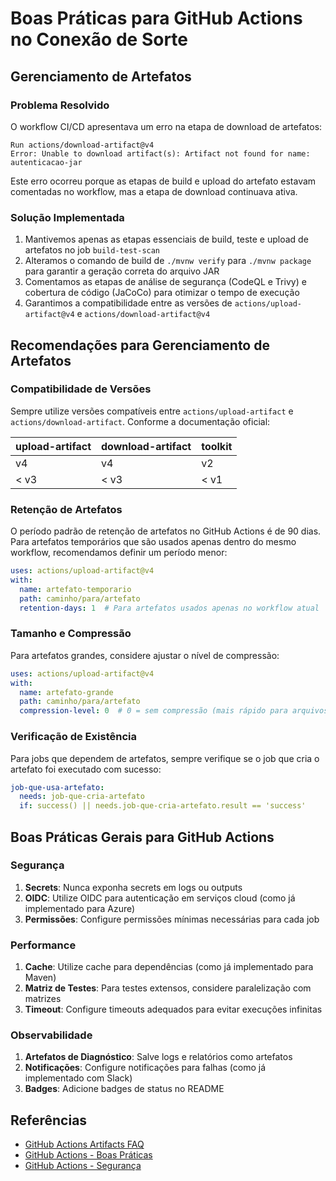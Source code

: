 # Boas Práticas para GitHub Actions no Conexão de Sorte

## Gerenciamento de Artefatos

### Problema Resolvido

O workflow CI/CD apresentava um erro na etapa de download de artefatos:

```
Run actions/download-artifact@v4
Error: Unable to download artifact(s): Artifact not found for name: autenticacao-jar
```

Este erro ocorreu porque as etapas de build e upload do artefato estavam comentadas no workflow, mas a etapa de download continuava ativa.

### Solução Implementada

1. Mantivemos apenas as etapas essenciais de build, teste e upload de artefatos no job `build-test-scan`
2. Alteramos o comando de build de `./mvnw verify` para `./mvnw package` para garantir a geração correta do arquivo JAR
3. Comentamos as etapas de análise de segurança (CodeQL e Trivy) e cobertura de código (JaCoCo) para otimizar o tempo de execução
4. Garantimos a compatibilidade entre as versões de `actions/upload-artifact@v4` e `actions/download-artifact@v4`

## Recomendações para Gerenciamento de Artefatos

### Compatibilidade de Versões

Sempre utilize versões compatíveis entre `actions/upload-artifact` e `actions/download-artifact`. Conforme a documentação oficial:

| upload-artifact | download-artifact | toolkit |
|----------------|-------------------|--------|
| v4             | v4                | v2     |
| < v3           | < v3              | < v1   |

### Retenção de Artefatos

O período padrão de retenção de artefatos no GitHub Actions é de 90 dias. Para artefatos temporários que são usados apenas dentro do mesmo workflow, recomendamos definir um período menor:

```yaml
uses: actions/upload-artifact@v4
with:
  name: artefato-temporario
  path: caminho/para/artefato
  retention-days: 1  # Para artefatos usados apenas no workflow atual
```

### Tamanho e Compressão

Para artefatos grandes, considere ajustar o nível de compressão:

```yaml
uses: actions/upload-artifact@v4
with:
  name: artefato-grande
  path: caminho/para/artefato
  compression-level: 0  # 0 = sem compressão (mais rápido para arquivos grandes)
```

### Verificação de Existência

Para jobs que dependem de artefatos, sempre verifique se o job que cria o artefato foi executado com sucesso:

```yaml
job-que-usa-artefato:
  needs: job-que-cria-artefato
  if: success() || needs.job-que-cria-artefato.result == 'success'
```

## Boas Práticas Gerais para GitHub Actions

### Segurança

1. **Secrets**: Nunca exponha secrets em logs ou outputs
2. **OIDC**: Utilize OIDC para autenticação em serviços cloud (como já implementado para Azure)
3. **Permissões**: Configure permissões mínimas necessárias para cada job

### Performance

1. **Cache**: Utilize cache para dependências (como já implementado para Maven)
2. **Matriz de Testes**: Para testes extensos, considere paralelização com matrizes
3. **Timeout**: Configure timeouts adequados para evitar execuções infinitas

### Observabilidade

1. **Artefatos de Diagnóstico**: Salve logs e relatórios como artefatos
2. **Notificações**: Configure notificações para falhas (como já implementado com Slack)
3. **Badges**: Adicione badges de status no README

## Referências

- [GitHub Actions Artifacts FAQ](https://github.com/actions/toolkit/blob/main/packages/artifact/docs/faq.md)
- [GitHub Actions - Boas Práticas](https://docs.github.com/pt/actions/learn-github-actions/usage-limits-billing-and-administration)
- [GitHub Actions - Segurança](https://docs.github.com/pt/actions/security-guides/security-hardening-for-github-actions)